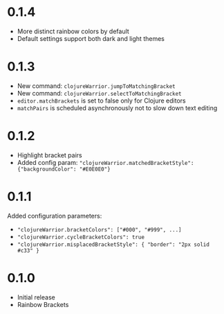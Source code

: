 # 0.1.4

- More distinct rainbow colors by default
- Default settings support both dark and light themes

# 0.1.3

- New command: `clojureWarrior.jumpToMatchingBracket`
- New command: `clojureWarrior.selectToMatchingBracket`
- `editor.matchBrackets` is set to false only for Clojure editors
- `matchPairs` is scheduled asynchronously not to slow down text editing

# 0.1.2

- Highlight bracket pairs
- Added config param: `"clojureWarrior.matchedBracketStyle": {"backgroundColor": "#E0E0E0"}`

# 0.1.1

Added configuration parameters:
  - `"clojureWarrior.bracketColors": ["#000", "#999", ...]`
  - `"clojureWarrior.cycleBracketColors": true`
  - `"clojureWarrior.misplacedBracketStyle": { "border": "2px solid #c33" }`

# 0.1.0

- Initial release
- Rainbow Brackets